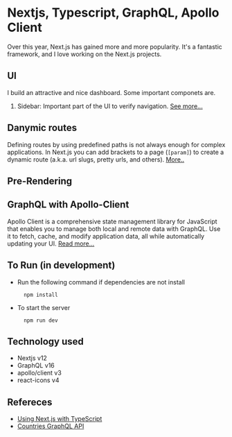 # Nextjs, Typescript, GraphQL, Apollo Client
Over this year, Next.js has gained more and more popularity. It's a fantastic framework, and I love working on the Next.js projects.
## UI
I build an attractive and nice dashboard. Some important componets are.

1. Sidebar: Important part of the UI to verify navigation. [See more...](https://dev.to/ramonak/nextjs-dashboard-layout-with-typescript-and-styled-components-3ld6)


## Danymic routes
Defining routes by using predefined paths is not always enough for complex applications. In Next.js you can add brackets to a page (`[param]`) to create a dynamic route (a.k.a. url slugs, pretty urls, and others). [More..](https://nextjs.org/docs/routing/dynamic-routes)

## Pre-Rendering



## GraphQL with Apollo-Client

Apollo Client is a comprehensive state management library for JavaScript that enables you to manage both local and remote data with GraphQL. Use it to fetch, cache, and modify application data, all while automatically updating your UI. [Read more...](https://www.apollographql.com/docs/react/)



## To Run (in development)
- Run the following command if dependencies are not install

        npm install
- To start the server

        npm run dev

## Technology used
- Nextjs v12
- GraphQL v16
- apollo/client v3
- react-icons v4

## Refereces

- [Using Next.js with TypeScript](https://blog.logrocket.com/using-next-js-with-typescript/)
- [Countries GraphQL API](https://github.com/trevorblades/countries)